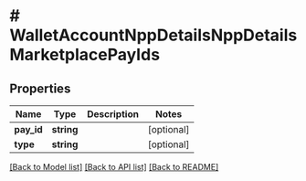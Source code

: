 # # WalletAccountNppDetailsNppDetailsMarketplacePayIds

## Properties

Name | Type | Description | Notes
------------ | ------------- | ------------- | -------------
**pay_id** | **string** |  | [optional]
**type** | **string** |  | [optional]

[[Back to Model list]](../../README.md#models) [[Back to API list]](../../README.md#endpoints) [[Back to README]](../../README.md)
